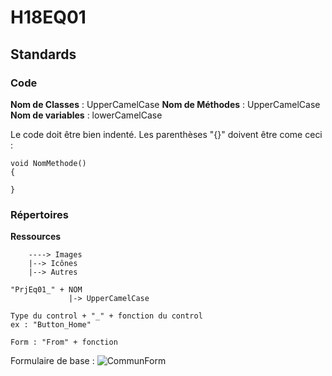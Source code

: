 # H18EQ01

## Standards

### Code

**Nom de Classes**   : UpperCamelCase
**Nom de Méthodes**  : UpperCamelCase
**Nom de variables** : lowerCamelCase

Le code doit être bien indenté.
Les parenthèses "{}" doivent être come ceci : 
```
void NomMethode()
{
    
}
```

### Répertoires

**Ressources**
```
    ----> Images
    |--> Icônes
    |--> Autres
```
```
"PrjEq01_" + NOM
             |-> UpperCamelCase
```
```
Type du control + "_" + fonction du control
ex : "Button_Home"
```
```
Form : "From" + fonction
```

Formulaire de base : 
![CommunForm](https://raw.githubusercontent.com/francejean/H18EQ01/blob/master/Standards/Standard%20Interface.pdn)
